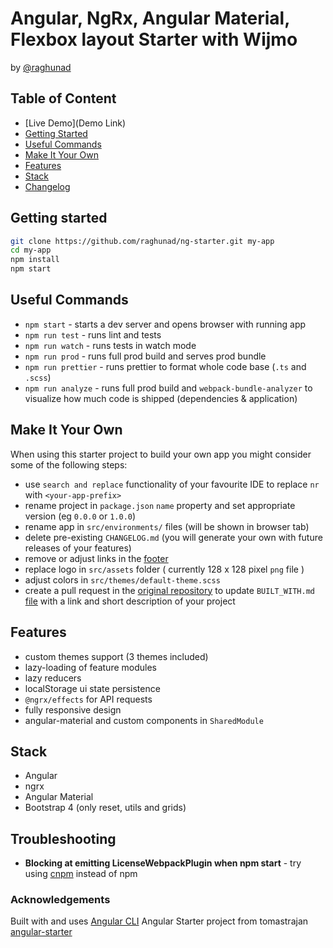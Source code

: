 # Angular, NgRx, Angular Material, Flexbox layout Starter with Wijmo
by [@raghunad](https://github.com/raghunad/)


## Table of Content

  * [Live Demo](Demo Link)
  * [Getting Started](#getting-started)
  * [Useful Commands](#useful-commands)
  * [Make It Your Own](#make-it-your-own)
  * [Features](#features)
  * [Stack](#stack)
  * [Changelog](https://github.com/raghunad/angular6-ng-starter/blob/master/CHANGELOG.md)


## Getting started
```bash
git clone https://github.com/raghunad/ng-starter.git my-app
cd my-app
npm install
npm start
```


## Useful Commands
  * `npm start` - starts a dev server and opens browser with running app
  * `npm run test` - runs lint and tests
  * `npm run watch` - runs tests in watch mode
  * `npm run prod` - runs full prod build and serves prod bundle
  * `npm run prettier` - runs prettier to format whole code base (`.ts` and `.scss`) 
  * `npm run analyze` - runs full prod build and `webpack-bundle-analyzer` to visualize how much code is shipped (dependencies & application) 


## Make It Your Own
When using this starter project to build your own app you might consider some of the following steps:
  
  * use `search and replace` functionality of your favourite IDE to replace `nr` with `<your-app-prefix>`
  * rename project in `package.json` `name` property and set appropriate version (eg `0.0.0` or `1.0.0`)
  * rename app in `src/environments/` files (will be shown in browser tab)
  * delete pre-existing `CHANGELOG.md` (you will generate your own with future releases of your features)
  * remove or adjust links in the [footer](https://github.com/raghunad/angular6-ng-starter/blob/master/src/app/app.component.html#L79)
  * replace logo in `src/assets` folder ( currently 128 x 128 pixel `png` file )
  * adjust colors in `src/themes/default-theme.scss`
  * create a pull request in the [original repository](https://github.com/raghunad/angular6-ng-starter) to update `BUILT_WITH.md` [file](https://github.com/raghunad/angular6-ng-starter/blob/master/BUILT_WITH.md) with a link and short description of your project

 
## Features

* custom themes support (3 themes included)
* lazy-loading of feature modules
* lazy reducers
* localStorage ui state persistence
* `@ngrx/effects` for API requests
* fully responsive design
* angular-material and custom components in `SharedModule`

 
## Stack

* Angular
* ngrx
* Angular Material
* Bootstrap 4 (only reset, utils and grids)


## Troubleshooting

* **Blocking at emitting LicenseWebpackPlugin when npm start** - try using [cnpm](https://github.com/cnpm/cnpm) instead of npm


### Acknowledgements

Built with and uses [Angular CLI](https://github.com/angular/angular-cli)
Angular Starter project from tomastrajan [angular-starter](https://github.com/tomastrajan/angular-starter)

